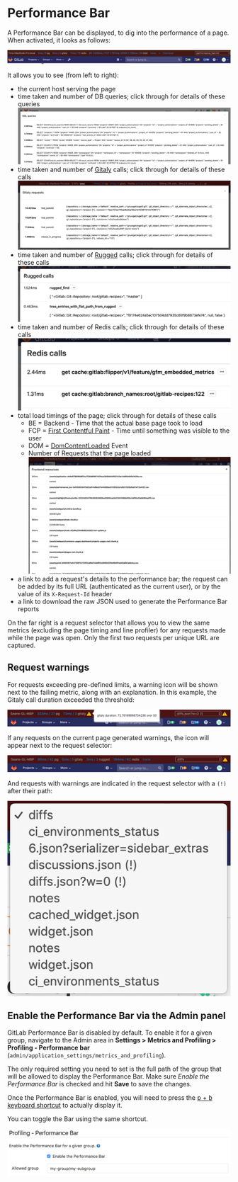# Performance Bar

A Performance Bar can be displayed, to dig into the performance of a page. When
activated, it looks as follows:

![Performance Bar](img/performance_bar.png)

It allows you to see (from left to right):

- the current host serving the page
- time taken and number of DB queries; click through for details of these queries
  ![SQL profiling using the Performance Bar](img/performance_bar_sql_queries.png)
- time taken and number of [Gitaly] calls; click through for details of these calls
  ![Gitaly profiling using the Performance Bar](img/performance_bar_gitaly_calls.png)
- time taken and number of [Rugged] calls; click through for details of these calls
  ![Rugged profiling using the Performance Bar](img/performance_bar_rugged_calls.png)
- time taken and number of Redis calls; click through for details of these calls
  ![Redis profiling using the Performance Bar](img/performance_bar_redis_calls.png)
- total load timings of the page; click through for details of these calls
  - BE = Backend - Time that the actual base page took to load
  - FCP = [First Contentful Paint](https://developers.google.com/web/tools/lighthouse/audits/first-contentful-paint) - Time until something was visible to the user
  - DOM = [DomContentLoaded](https://developers.google.com/web/fundamentals/performance/critical-rendering-path/measure-crp) Event
  - Number of Requests that the page loaded
  ![Frontend requests using the Performance Bar](img/performance_bar_frontend.png)
- a link to add a request's details to the performance bar; the request can be
  added by its full URL (authenticated as the current user), or by the value of
  its `X-Request-Id` header
- a link to download the raw JSON used to generate the Performance Bar reports

On the far right is a request selector that allows you to view the same metrics
(excluding the page timing and line profiler) for any requests made while the
page was open. Only the first two requests per unique URL are captured.

## Request warnings

For requests exceeding pre-defined limits, a warning icon will be shown
next to the failing metric, along with an explanation. In this example,
the Gitaly call duration exceeded the threshold:

![Gitaly call duration exceeded threshold](img/performance_bar_gitaly_threshold.png)

If any requests on the current page generated warnings, the icon will
appear next to the request selector:

![Request selector showing two requests with warnings](img/performance_bar_request_selector_warning.png)

And requests with warnings are indicated in the request selector with a
`(!)` after their path:

![Request selector showing dropdown](img/performance_bar_request_selector_warning_expanded.png)

## Enable the Performance Bar via the Admin panel

GitLab Performance Bar is disabled by default. To enable it for a given group,
navigate to the Admin area in **Settings > Metrics and Profiling > Profiling - Performance bar**
(`admin/application_settings/metrics_and_profiling`).

The only required setting you need to set is the full path of the group that
will be allowed to display the Performance Bar.
Make sure _Enable the Performance Bar_ is checked and hit
**Save** to save the changes.

Once the Performance Bar is enabled, you will need to press the [<kbd>p</kbd> +
<kbd>b</kbd> keyboard shortcut](../../../user/shortcuts.md) to actually
display it.

You can toggle the Bar using the same shortcut.

![GitLab Performance Bar Admin Settings](img/performance_bar_configuration_settings.png)

[Gitaly]: ../../gitaly/index.md
[Rugged]: ../../high_availability/nfs.md#improving-nfs-performance-with-gitlab
